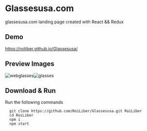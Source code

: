 # Glassesusa.com

glassesusa.com landing page created with React && Redux

## Demo

https://roiliber.github.io/Glassesusa/

## Preview Images

<div style="display: flex; justify-content: space-around flex-wrap: wrap">
  <img src="https://i.ibb.co/ngPd0XS/webglasses.jpg" alt="webglasses" border="0">
  <img src="https://i.ibb.co/BgSJ2nk/glasses.jpg" alt="glasses" border="0">
</div>

## Download & Run
Run the following commands
```
  git clone https://github.com/RoiLiber/Glassesusa.git RoiLiber
  cd RoiLiber
  npm i
  npm start
```
